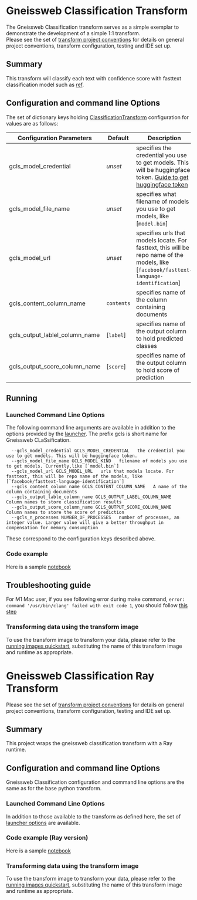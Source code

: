 # Gneissweb Classification Transform
The Gneissweb Classification transform serves as a simple exemplar to demonstrate the development
of a simple 1:1 transform.  
Please see the set of [transform project conventions](../../README.md#transform-project-conventions) for details on general project conventions, transform configuration, testing and IDE set up.

## Summary 
This transform will classify each text with confidence score with fasttext classification model such as [ref](https://huggingface.co/facebook/fasttext-language-identification).

## Configuration and command line Options

The set of dictionary keys holding [ClassificationTransform](dpk_gneissweb_classification/transform.py) 
configuration for values are as follows:

| Configuration Parameters  | Default  | Description |
|------------|----------|--------------|
| gcls_model_credential | _unset_ | specifies the credential you use to get models. This will be huggingface token. [Guide to get huggingface token](https://huggingface.co/docs/hub/security-tokens) |
| gcls_model_file_name | _unset_ | specifies what filename of models you use to get models, like [`model.bin`] |
| gcls_model_url | _unset_ |  specifies urls that models locate. For fasttext, this will be repo name of the models, like [`facebook/fasttext-language-identification`] |
| gcls_content_column_name | `contents` | specifies name of the column containing documents |
| gcls_output_lablel_column_name | [`label`] | specifies name of the output column to hold predicted classes|
| gcls_output_score_column_name | [`score`] | specifies name of the output column to hold score of prediction |

## Running

### Launched Command Line Options 
The following command line arguments are available in addition to 
the options provided by 
the [launcher](../../../data-processing-lib/doc/launcher-options.md).
The prefix gcls is short name for Gneissweb CLaSsification.
```
  --gcls_model_credential GCLS_MODEL_CREDENTIAL   the credential you use to get models. This will be huggingface token.
  --gcls_model_file_name GCLS_MODEL_KIND   filename of models you use to get models. Currently,like [`model.bin`]
  --gcls_model_url GCLS_MODEL_URL   urls that models locate. For fasttext, this will be repo name of the models, like [`facebook/fasttext-language-identification`]
  --gcls_content_column_name GCLS_CONTENT_COLUMN_NAME   A name of the column containing documents
  --gcls_output_lable_column_name GCLS_OUTPUT_LABEL_COLUMN_NAME   Column names to store classification results
  --gcls_output_score_column_name GCLS_OUTPUT_SCORE_COLUMN_NAME   Column names to store the score of prediction
  --gcls_n_processes NUMBER_OF_PROCESSES   number of processes, an integer value. Larger value will give a better throughput in compensation for memory consumption
```
These correspond to the configuration keys described above.

### Code example
Here is a sample [notebook](gneissweb_classification.ipynb)

## Troubleshooting guide

For M1 Mac user, if you see following error during make command, `error: command '/usr/bin/clang' failed with exit code 1`, you should follow [this step](https://freeman.vc/notes/installing-fasttext-on-an-m1-mac)


### Transforming data using the transform image

To use the transform image to transform your data, please refer to the 
[running images quickstart](../../../doc/quick-start/run-transform-image.md),
substituting the name of this transform image and runtime as appropriate.

# Gneissweb Classification Ray Transform 
Please see the set of
[transform project conventions](../../README.md#transform-project-conventions)
for details on general project conventions, transform configuration,
testing and IDE set up.

## Summary 
This project wraps the gneissweb classification transform with a Ray runtime.

## Configuration and command line Options

Gneissweb Classification configuration and command line options are the same as for the base python transform. 

### Launched Command Line Options 
In addition to those available to the transform as defined here,
the set of 
[launcher options](../../../data-processing-lib/doc/launcher-options.md) are available.

### Code example (Ray version)
Here is a sample [notebook](gneissweb_classification-ray.ipynb)

### Transforming data using the transform image

To use the transform image to transform your data, please refer to the 
[running images quickstart](../../../doc/quick-start/run-transform-image.md),
substituting the name of this transform image and runtime as appropriate.
